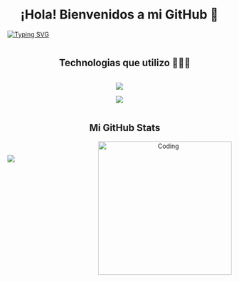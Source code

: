 <h1 align="center">¡Hola! Bienvenidos a mi GitHub 👋<img height="40"></h1>

<a href="https://git.io/typing-svg"><img src="https://readme-typing-svg.herokuapp.com?font=Fira+Code&size=21&pause=1000&color=AC2214&width=435&lines=Desarrollo+Backend;Desarrollo+Mobile;Analista+de+Sistemas;Pasi%C3%B3n+por+la+programaci%C3%B3n+;Listo+para+seguir+aprendiendo" alt="Typing SVG" /></a>

<div id="user-content-toc">
  <ul align="center">
    <summary><h2 style="display: inline-block">Technologias que utilizo 👨🏻‍💻</h2></summary>
  </ul>
</div>

<p align="center">
  <a href="https://skillicons.dev">
    <img src="https://skillicons.dev/icons?i=java,kotlin,nodejs,npm,git,css,vue,firebase,github,html,js,materialui" />
  </a>
</p>
<p align="center">
  <a href="https://skillicons.dev">
    <img src="https://skillicons.dev/icons?i=mongodb,mysql,androidstudio,bash,eclipse,gradle,discord,docker,figma,linux,postman,vscode" />
  </a>
</p>
<ul align="center">
  <summary><h2 style="display: inline-block"> Mi GitHub Stats</h2></summary>
  <img align="right" alt="Coding" width="300" src="https://cdn.dribbble.com/users/1277312/screenshots/14733298/media/39b1045e593737587dd60e42c8422d1f.gif" >
  <br>
</ul>


<p><img align="left" src="https://github-readme-stats.vercel.app/api/top-langs/?username=Franramponi&theme=vue-dark&show_icons=true&hide_border=true&layout=compact" /></p>

<!--
**Franramponi/Franramponi** is a ✨ _special_ ✨ repository because its `README.md` (this file) appears on your GitHub profile.

Here are some ideas to get you started:

- 🔭 I’m currently working on ...
- 🌱 I’m currently learning ...
- 👯 I’m looking to collaborate on ...
- 🤔 I’m looking for help with ...
- 💬 Ask me about ...
- 📫 How to reach me: ...
- 😄 Pronouns: ...
- ⚡ Fun fact: ...
-->
